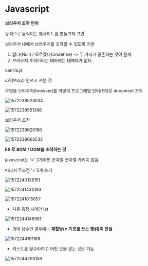 



# Javascript

**브라우저 조작 언어**

동적으로 움직이는 웹사이트를 만들고자 고안

브라우저 내에서 브라우저를 조작할 수 있도록 지원

1. 없다(Null) / 모르겠다(Undefine) -> 두 가지가 공존하는 것이 문제
2. 브라우저 조작이라는 테마에는 대체제가 없다.

vanilla.js

라이브러리 안쓰고 쓰는 것

무엇을 브라우저(browser)를 어떻게 프로그래밍 언어(ES)로 document 조작



![1572239523004](C:\Users\student\AppData\Roaming\Typora\typora-user-images\1572239523004.png)

![1572239551388](C:\Users\student\AppData\Roaming\Typora\typora-user-images\1572239551388.png)



브라우저 조작

![1572239626160](C:\Users\student\AppData\Roaming\Typora\typora-user-images\1572239626160.png)

![1572239666532](C:\Users\student\AppData\Roaming\Typora\typora-user-images\1572239666532.png)

**ES 로 BOM / DOM을 조작하는 것**

javascript는 '=' 2개하면 문자열 숫자열 가리지 않음

따라서 무조건 '='3개 쓰기



![1572240136151](C:\Users\student\AppData\Roaming\Typora\typora-user-images\1572240136151.png)

![1572241430193](C:\Users\student\AppData\Roaming\Typora\typora-user-images\1572241430193.png)

![1572241815657](C:\Users\student\AppData\Roaming\Typora\typora-user-images\1572241815657.png)







* 처음 등장 시에만 let

![1572244146991](C:\Users\student\AppData\Roaming\Typora\typora-user-images\1572244146991.png)

* 이미 상수인 경우에는 **재할당(= 기호를 쓰는 행위)이 안됨**

![1572244191166](C:\Users\student\AppData\Roaming\Typora\typora-user-images\1572244191166.png)



* 리스트를 상수라하고 어떤 것을 넣는 것은 가능

![1572244293159](C:\Users\student\AppData\Roaming\Typora\typora-user-images\1572244293159.png)

